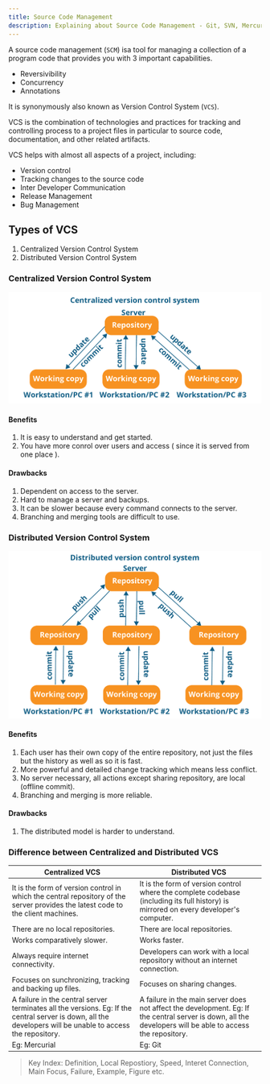 ```yaml
---
title: Source Code Management
description: Explaining about Source Code Management - Git, SVN, Mercurial, Subversion etc.
---
```


A source code management (`SCM`) isa tool for managing a collection of a program code that provides you with 3 important capabilities.

- Reversivibility
- Concurrency
- Annotations

It is synonymously also known as Version Control System (`VCS`).

VCS is the combination of technologies and practices for tracking and controlling process to a project files in particular to source code, documentation, and other related artifacts.

VCS helps with almost all aspects of a project, including:  

- Version control
- Tracking changes to the source code
- Inter Developer Communication
- Release Management
- Bug Management

## Types of VCS
1. Centralized Version Control System
2. Distributed Version Control System

### Centralized Version Control System

![Centralized VCS](../assets/images/centralized-vcs.png)

#### Benefits
1. It is easy to understand and get started.
2. You have more conrol over users and access ( since it is served from one place ).

#### Drawbacks
1. Dependent on access to the server.
2. Hard to manage a server and backups.
3. It can be slower because every command connects to the server.
4. Branching and merging tools are difficult to use.


### Distributed Version Control System

![Distributed VCS](../assets/images/distributed-vcs.png)

#### Benefits
1. Each user has their own copy of the entire repository, not just the files but the history as well  as so it is fast.
2. More powerful and detailed change tracking which means less conflict.
3. No server necessary, all actions except sharing repository, are local (offline commit).
4. Branching and merging is more reliable.

#### Drawbacks
1. The distributed model is harder to understand.

### Difference between Centralized and Distributed VCS

| Centralized VCS | Distributed VCS |
|----------------|-----------------|
| It is the form of version control in which the central repository of the server provides the latest code to the client machines. | It is the form of version control where the complete codebase (including its full history) is mirrored on every developer's computer. |
| There are no local repositories. | There are local repositories. |
| Works comparatively slower. | Works faster. |
| Always require internet connectivity. | Developers can work with a local repository without an internet connection. |
| Focuses on sunchronizing, tracking and backing up files. | Focuses on sharing changes. |
| A failure in the central server terminates all the versions. Eg: If the central server is down, all the developers will be unable to access the repository. | A failure in the main server does not affect the development. Eg: If the central server is down, all the developers will be able to access the repository.|
| Eg: Mercurial | Eg: Git |

> Key Index: Definition, Local Repostiory, Speed, Interet Connection, Main Focus, Failure, Example, Figure etc.

